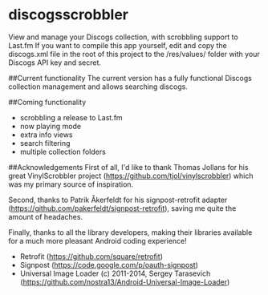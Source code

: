 discogsscrobbler
================

View and manage your Discogs collection, with scrobbling support to Last.fm
If you want to compile this app yourself, edit and copy the discogs.xml file in the root of this project to the /res/values/ folder with your Discogs API key and secret.

##Current functionality
The current version has a fully functional Discogs collection management and allows searching discogs.

##Coming functionality
- scrobbling a release to Last.fm
- now playing mode
- extra info views
- search filtering
- multiple collection folders

##Acknowledgements
First of all, I'd like to thank Thomas Jollans for his great VinylScrobbler project (https://github.com/tjol/vinylscrobbler) which was my primary source of inspiration.

Second, thanks to Patrik Åkerfeldt for his signpost-retrofit adapter (https://github.com/pakerfeldt/signpost-retrofit), saving me quite the amount of headaches.

Finally, thanks to all the library developers, making their libraries available for a much more pleasant Android coding experience!
- Retrofit (https://github.com/square/retrofit)
- Signpost (https://code.google.com/p/oauth-signpost)
- Universal Image Loader (c) 2011-2014, Sergey Tarasevich (https://github.com/nostra13/Android-Universal-Image-Loader)